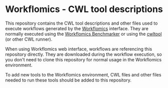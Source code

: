 
# Workflomics - CWL tool descriptions

This repository contains the CWL tool descriptions and other files used to execute workflows generated by the [Workflomics](https://github.com/Workflomics/workflomics-frontend) interface.
They are normally executed using the [Workflomics Benchmarker](https://github.com/Workflomics/workflomics-benchmarker) 
or using the [cwltool](https://github.com/common-workflow-language/cwltool) (or other CWL runner).

When using Workflomics web interface, workflows are referencing this repository directly. They are downloaded during the workflow execution, so you don't need to clone this repository for normal usage in the Workflomics environment.

To add new tools to the Workflomics environment, CWL files and other files needed to run these tools should be added to this repository.
